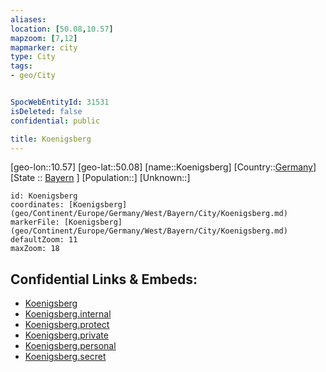 ```yaml
---
aliases: 
location: [50.08,10.57]
mapzoom: [7,12] 
mapmarker: city 
type: City
tags:
- geo/City


SpocWebEntityId: 31531
isDeleted: false
confidential: public

title: Koenigsberg
---
```

[geo-lon::10.57]
[geo-lat::50.08]
[name::Koenigsberg]
[Country::[Germany](geo/Continent/Europe/Germany.md)]
[State :: [Bayern](geo/Continent/Europe/Germany/West/Bayern.md) ]
[Population::]
[Unknown::]


```leaflet
id: Koenigsberg
coordinates: [Koenigsberg](geo/Continent/Europe/Germany/West/Bayern/City/Koenigsberg.md)
markerFile: [Koenigsberg](geo/Continent/Europe/Germany/West/Bayern/City/Koenigsberg.md)
defaultZoom: 11 
maxZoom: 18
```


## Confidential Links & Embeds: 
- [Koenigsberg](../../../../../../../../_public/geo/Continent/Europe/Germany/West/Bayern/City/Koenigsberg.md) 
- [Koenigsberg.internal](../../../../../../../../_internal/geo/Continent/Europe/Germany/West/Bayern/City/Koenigsberg.internal.md) 
- [Koenigsberg.protect](../../../../../../../../_protect/geo/Continent/Europe/Germany/West/Bayern/City/Koenigsberg.protect.md) 
- [Koenigsberg.private](../../../../../../../../_private/geo/Continent/Europe/Germany/West/Bayern/City/Koenigsberg.private.md) 
- [Koenigsberg.personal](../../../../../../../../_personal/geo/Continent/Europe/Germany/West/Bayern/City/Koenigsberg.personal.md) 
- [Koenigsberg.secret](../../../../../../../../_secret/geo/Continent/Europe/Germany/West/Bayern/City/Koenigsberg.secret.md) 
